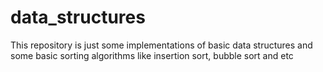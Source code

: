 # data_structures
This repository is just some implementations of basic data structures and some basic sorting algorithms like insertion sort, bubble sort and etc
